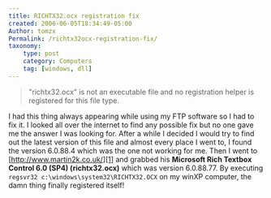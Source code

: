```yaml
---
title: RICHTX32.ocx registration fix
created: 2006-06-05T18:34:49-05:00
Author: tomzx
Permalink: /richtx32ocx-registration-fix/
taxonomy:
    type: post
    category: Computers
    tag: [windows, dll]
---
```


> "richtx32.ocx" is not an executable file and no registration helper is registered for this file type.

I had this thing always appearing while using my FTP software so I had to fix it. I looked all over the internet to find any possible fix but no one gave me the answer I was looking for. After a while I decided I would try to find out the latest version of this file and almost every place I went to, I found the version 6.0.88.4 which was the one not working for me. Then I went to [http://www.martin2k.co.uk/][1] and grabbed his **Microsoft Rich Textbox Control 6.0 (SP4) (richtx32.ocx)** which was version 6.0.88.77. By executing `regsvr32 c:\windows\system32\RICHTX32.OCX` on my winXP computer, the damn thing finally registered itself!

 [1]: http://www.martin2k.co.uk/vb6/vb6download4.php
